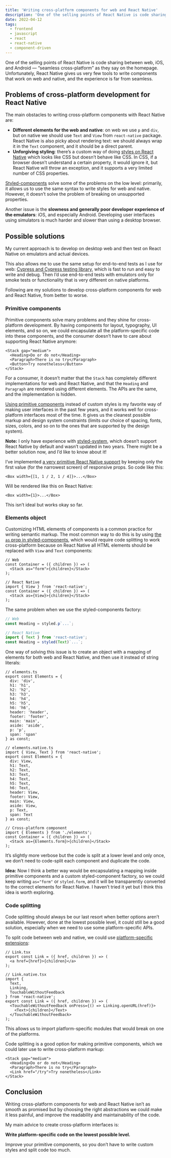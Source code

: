 ```yaml
---
title: 'Writing cross-platform components for web and React Native'
description: 'One of the selling points of React Native is code sharing between web, iOS, and Android — “seamless cross-platform” as they say on the homepage. Unfortunately, React Native gives us very few tools to write components that work on web and native, and the experience is far from seamless.'
date: 2022-04-12
tags:
  - frontend
  - javascript
  - react
  - react-native
  - component-driven
---
```


One of the selling points of React Native is code sharing between web, iOS, and Android — “seamless cross-platform” as they say on the homepage. Unfortunately, React Native gives us very few tools to write components that work on web and native, and the experience is far from seamless.

## Problems of cross-platform development for React Native

The main obstacles to writing cross-platform components with React Native are:

- **Different elements for the web and native**: on web we use `p` and `div`, but on native we should use `Text` and `View` from `react-native` package. React Native is also picky about rendering text: we should always wrap it in the `Text` component, and it should be a direct parent.
- **Unforgiving styling**: there’s a custom way of doing [styles on React Native](https://reactnative.dev/docs/style) which looks like CSS but doesn’t behave like CSS. In CSS, if a browser doesn’t understand a certain property, it would ignore it, but React Native will throw an exception, and it supports a very limited number of CSS properties.

[Styled-components](https://styled-components.com/docs/basics#react-native) solve some of the problems on the low level: primarily, it allows us to use the same syntax to write styles for web and native. However, it doesn’t solve the problem of breaking on unsupported properties.

Another issue is the **slowness and generally poor developer experience of the emulators**: iOS, and especially Android. Developing user interfaces using simulators is much harder and slower than using a desktop browser.

## Possible solutions

My current approach is to develop on desktop web and then test on React Native on emulators and actual devices.

This also allows me to use the same setup for end-to-end tests as I use for web: [Cypress and Cypress testing library](/blog/react-testing-4-cypress/), which is fast to run and easy to write and debug. Then I’d use end-to-end tests with emulators only for smoke tests or functionality that is very different on native platforms.

Following are my solutions to develop cross-platform components for web and React Native, from better to worse.

### Primitive components

Primitive components solve many problems and they shine for cross-platform development. By having components for layout, typography, UI elements, and so on, we could encapsulate all the platform-specific code into these components, and the consumer doesn’t have to care about supporting React Native anymore:

```tsx
<Stack gap="medium">
  <Heading>Do or do not</Heading>
  <Paragraph>There is no try</Paragraph>
  <Button>Try nonetheless</Button>
</Stack>
```

For a consumer, it doesn’t matter that the `Stack` has completely different implementations for web and React Native, and that the `Heading` and `Paragraph` are rendered using different elements. The APIs are the same, and the implementation is hidden.

[Using primitive components](https://www.component-driven.dev/) instead of custom styles is my favorite way of making user interfaces in the past few years, and it works well for cross-platform interfaces most of the time. It gives us the cleanest possible markup and design system constraints (limits our choice of spacing, fonts, sizes, colors, and so on to the ones that are supported by the design system).

**Note:** I only have experience with [styled-system](https://styled-system.com/), which doesn’t support React Native by default and wasn’t updated in two years. There might be a better solution now, and I’d like to know about it!

I’ve implemented [a very primitive React Native support](https://gist.github.com/sapegin/991704a876057393efe3a3f74d4c8c47) by keeping only the first value (for the narrowest screen) of responsive props. So code like this:

```tsx
<Box width={[1, 1 / 2, 1 / 4]}>...</Box>
```

Will be rendered like this on React Native:

```tsx
<Box width={1}>...</Box>
```

This isn’t ideal but works okay so far.

### Elements object

Customizing HTML elements of components is a common practice for writing semantic markup. The most common way to do this is by using [the `as` prop in styled-components](https://styled-components.com/docs/api#as-polymorphic-prop), which would require code splitting to work cross-platform because on React Native all HTML elements should be replaced with `View` and `Text` components:

```tsx
// Web
const Container = ({ children }) => (
  <Stack as="form">{children}</Stack>
);
```

```tsx
// React Native
import { View } from 'react-native';
const Container = ({ children }) => (
  <Stack as={View}>{children}</Stack>
);
```

The same problem when we use the styled-components factory:

```ts
// Web
const Heading = styled.p`...`;

// React Native
import { Text } from 'react-native';
const Heading = styled(Text)`...`;
```

One way of solving this issue is to create an object with a mapping of elements for both web and React Native, and then use it instead of string literals:

```tsx
// elements.ts
export const Elements = {
  div: 'div',
  h1: 'h1',
  h2: 'h2',
  h3: 'h3',
  h4: 'h4',
  h5: 'h5',
  h6: 'h6',
  header: 'header',
  footer: 'footer',
  main: 'main',
  aside: 'aside',
  p: 'p',
  span: 'span'
} as const;

// elements.native.ts
import { View, Text } from 'react-native';
export const Elements = {
  div: View,
  h1: Text,
  h2: Text,
  h3: Text,
  h4: Text,
  h5: Text,
  h6: Text,
  header: View,
  footer: View,
  main: View,
  aside: View,
  p: Text,
  span: Text
} as const;

// Cross-platform component
import { Elements } from './elements';
const Container = ({ children }) => (
  <Stack as={Elements.form}>{children}</Stack>
);
```

It’s slightly more verbose but the code is split at a lower level and only once, we don’t need to code-split each component and duplicate the code.

**Idea:** Now I think a better way would be encapsulating a mapping inside primitive components and a custom styled-component factory, so we could keep writing `as="form"` or `styled.form`, and it will be transparently converted to the correct elements for React Native. I haven’t tried it yet but I think this idea is worth exploring.

### Code splitting

Code splitting should always be our last resort when better options aren’t available. However, done at the lowest possible level, it could still be a good solution, especially when we need to use some platform-specific APIs.

To split code between web and native, we could use [platform-specific extensions](https://reactnative.dev/docs/platform-specific-code#platform-specific-extensions):

```tsx
// Link.tsx
export const Link = ({ href, children }) => (
  <a href={href}>{children}</a>
);

// Link.native.tsx
import {
  Text,
  Linking,
  TouchableWithoutFeedback
} from 'react-native';
export const Link = ({ href, children }) => (
  <TouchableWithoutFeedback onPress={() => Linking.openURL(href)}>
    <Text>{children}</Text>
  </TouchableWithoutFeedback>
);
```

This allows us to import platform-specific modules that would break on one of the platforms.

Code splitting is a good option for making primitive components, which we could later use to write cross-platform markup:

```tsx
<Stack gap="medium">
  <Heading>Do or do not</Heading>
  <Paragraph>There is no try</Paragraph>
  <Link href="/try">Try nonetheless</Link>
</Stack>
```

## Conclusion

Writing cross-platform components for web and React Native isn’t as smooth as promised but by choosing the right abstractions we could make it less painful, and improve the readability and maintainability of the code.

My main advice to create cross-platform interfaces is:

**Write platform-specific code on the lowest possible level.**

Improve your primitive components, so you don’t have to write custom styles and split code too much.
